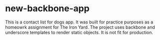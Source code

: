 new-backbone-app
================
This is a contact list for dogs app. It was built for practice purposes as a homeowrk assignment for The Iron Yard. The project uses backbone and underscore templates to render static objects. It is not fit for production.

